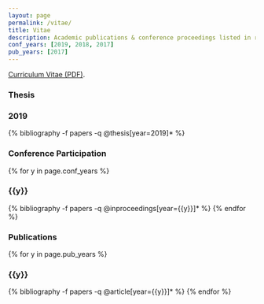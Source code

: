 ```yaml
---
layout: page
permalink: /vitae/
title: Vitae
description: Academic publications & conference proceedings listed in reverse chronological order.
conf_years: [2019, 2018, 2017]
pub_years: [2017]
---
```


[Curriculum Vitae (PDF)](/assets/pdf/cv.pdf).

### Thesis
  <h3 class="year">2019</h3>
  {% bibliography -f papers -q @thesis[year=2019]* %}

### Conference Participation
{% for y in page.conf_years %}
  <h3 class="year">{{y}}</h3>
  {% bibliography -f papers -q @inproceedings[year={{y}}]* %}
{% endfor %}


### Publications
{% for y in page.pub_years %}
  <h3 class="year">{{y}}</h3>
  {% bibliography -f papers -q @article[year={{y}}]* %}
{% endfor %}
